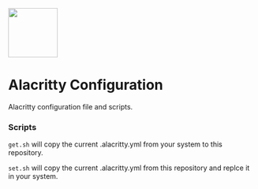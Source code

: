 <img src="https://upload.wikimedia.org/wikipedia/commons/thumb/9/90/Alacritty_logo.svg/1200px-Alacritty_logo.svg.png" height="100px">

# Alacritty Configuration

Alacritty configuration file and scripts.

### Scripts

`get.sh` will copy the current .alacritty.yml from your system to this repository.

`set.sh` will copy the current .alacritty.yml from this repository and replce it in your system.
